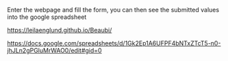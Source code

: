Enter the webpage and fill the form, you can then see the submitted values into the google spreadsheet 

https://leilaenglund.github.io/Beaubi/ 

https://docs.google.com/spreadsheets/d/1Gk2Ep1A6UFPF4bNTxZTcT5-n0-jhJLn2gPGluMrWAO0/edit#gid=0
